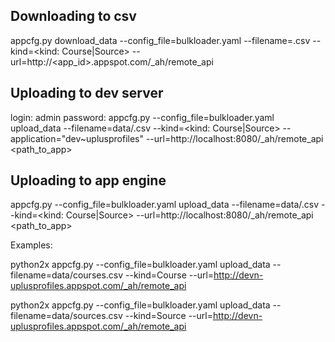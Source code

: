 Downloading to csv
------------------
appcfg.py download_data --config_file=bulkloader.yaml --filename=<file>.csv --kind=<kind: Course|Source> --url=http://<app_id>.appspot.com/_ah/remote_api

Uploading to dev server
-----------------------
login: admin
password: <blank>
appcfg.py --config_file=bulkloader.yaml upload_data --filename=data/<file>.csv --kind=<kind: Course|Source> --application="dev~uplusprofiles" --url=http://localhost:8080/_ah/remote_api <path_to_app>

Uploading to app engine
-----------------------
appcfg.py --config_file=bulkloader.yaml upload_data --filename=data/<file>.csv --kind=<kind: Course|Source> --url=http://localhost:8080/_ah/remote_api <path_to_app>


Examples:

python2x appcfg.py --config_file=bulkloader.yaml upload_data --filename=data/courses.csv --kind=Course --url=http://devn-uplusprofiles.appspot.com/_ah/remote_api

python2x appcfg.py --config_file=bulkloader.yaml upload_data --filename=data/sources.csv --kind=Source --url=http://devn-uplusprofiles.appspot.com/_ah/remote_api